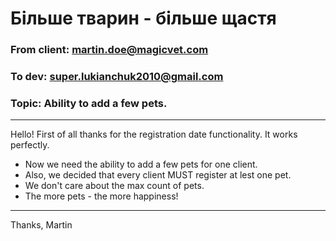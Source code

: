 # Більше тварин - більше щастя
### From client: martin.doe@magicvet.com
### To dev: super.lukianchuk2010@gmail.com
### Topic: Ability to add a few pets.
___
Hello! First of all thanks for the registration date functionality. It works perfectly.
* Now we need the ability to add a few pets for one client.
* Also, we decided that every client MUST register at lest one pet.
* We don't care about the max count of pets.
* The more pets - the more happiness!
---
Thanks, Martin